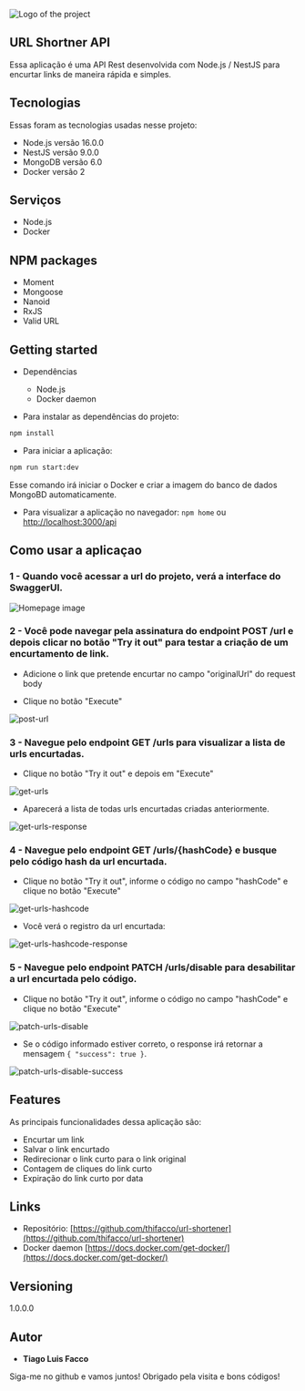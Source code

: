 ![Logo of the project](https://github.com/thifacco/url-shortener/blob/master/public/assets/url-shortner.png)


## URL Shortner API
Essa aplicação é uma API Rest desenvolvida com Node.js / NestJS para encurtar links de maneira rápida e simples.


## Tecnologias 

Essas foram as tecnologias usadas nesse projeto:

* Node.js versão 16.0.0
* NestJS versão 9.0.0
* MongoDB versão 6.0
* Docker versão 2

## Serviços

* Node.js
* Docker

## NPM packages

* Moment
* Mongoose
* Nanoid
* RxJS
* Valid URL

## Getting started

* Dependências
  - Node.js
  - Docker daemon

* Para instalar as dependências do projeto:
```bash
npm install
```
  
* Para iniciar a aplicação:
```bash
npm run start:dev
```
Esse comando irá iniciar o Docker e criar a imagem do banco de dados MongoBD automaticamente.
  
* Para visualizar a aplicação no navegador: `npm home` ou [http://localhost:3000/api](http://localhost:3000/api)

## Como usar a aplicaçao

### 1 - Quando você acessar a url do projeto, verá a interface do SwaggerUI.

![Homepage image](https://github.com/thifacco/url-shortener/blob/master/public/screenshots/home.png)

### 2 - Você pode navegar pela assinatura do endpoint POST /url e depois clicar no botão "Try it out" para testar a criação de um encurtamento de link.

- Adicione o link que pretende encurtar no campo "originalUrl" do request body

- Clique no botão "Execute"

![post-url](https://github.com/thifacco/url-shortener/blob/master/public/screenshots/post-url.png)

### 3 - Navegue pelo endpoint GET /urls para visualizar a lista de urls encurtadas.

- Clique no botão "Try it out" e depois em "Execute"

![get-urls](https://github.com/thifacco/url-shortener/blob/master/public/screenshots/get-urls.png)

- Aparecerá a lista de todas urls encurtadas criadas anteriormente.

![get-urls-response](https://github.com/thifacco/url-shortener/blob/master/public/screenshots/get-urls-response.png)

### 4 - Navegue pelo endpoint GET /urls/{hashCode} e busque pelo código hash da url encurtada.

- Clique no botão "Try it out", informe o código no campo "hashCode" e clique no botão "Execute"

![get-urls-hashcode](https://github.com/thifacco/url-shortener/blob/master/public/screenshots/get-urls-hashcode.png)

- Você verá o registro da url encurtada:

![get-urls-hashcode-response](https://github.com/thifacco/url-shortener/blob/master/public/screenshots/get-urls-hashcode-response.png)

### 5 - Navegue pelo endpoint PATCH /urls/disable para desabilitar a url encurtada pelo código.

- Clique no botão "Try it out", informe o código no campo "hashCode" e clique no botão "Execute"

![patch-urls-disable](https://github.com/thifacco/url-shortener/blob/master/public/screenshots/patch-urls-disable.png)

- Se o código informado estiver correto, o response irá retornar a mensagem `{ "success": true }`.

![patch-urls-disable-success](https://github.com/thifacco/url-shortener/blob/master/public/screenshots/patch-urls-disable-success.png)


## Features

As principais funcionalidades dessa aplicação são:
 - Encurtar um link
 - Salvar o link encurtado
 - Redirecionar o link curto para o link original
 - Contagem de cliques do link curto
 - Expiração do link curto por data


## Links
  - Repositório: [https://github.com/thifacco/url-shortener](https://github.com/thifacco/url-shortener)
  - Docker daemon [https://docs.docker.com/get-docker/](https://docs.docker.com/get-docker/)

  ## Versioning

  1.0.0.0


  ## Autor

  * **Tiago Luis Facco** 

  Siga-me no github e vamos juntos!
  Obrigado pela visita e bons códigos!
